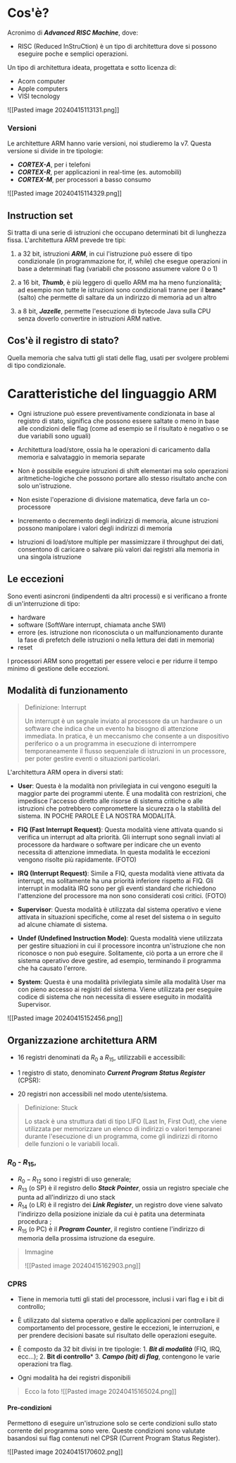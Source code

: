 # Cos'è?
Acronimo di ***Advanced RISC Machine***, dove:
- RISC (Reduced InStruCtion) è un tipo di architettura dove si possono eseguire poche e semplici operazioni.

Un tipo di architettura ideata, progettata e sotto licenza di:
- Acorn computer
- Apple computers
- VISI tecnology

![[Pasted image 20240415113131.png]]

### Versioni
Le architetture ARM hanno varie versioni, noi studieremo la v7.
Questa versione si divide in tre tipologie:
- ***CORTEX-A***, per i telefoni
- ***CORTEX-R***, per applicazioni in real-time (es. automobili)
- ***CORTEX-M***, per processori a basso consumo

![[Pasted image 20240415114329.png]]

## Instruction set
Si tratta di una serie di istruzioni che occupano determinati bit di lunghezza fissa. 
L'architettura ARM prevede tre tipi:
1. a 32 bit, istruzioni ***ARM***, in cui l'istruzione può essere di tipo condizionale (in programmazione for, if, while) che esegue operazioni in base a determinati flag (variabili che possono assumere valore 0 o 1)
	
2. a 16 bit, ***Thumb***, è più leggero di quello ARM ma ha meno funzionalità; ad esempio non tutte le istruzioni sono condizionali tranne per il **branc*** (salto) che permette di saltare da un indirizzo di memoria ad un altro
	
3. a 8 bit, ***Jazelle***, permette l'esecuzione di bytecode Java sulla CPU senza doverlo convertire in istruzioni ARM native.

## Cos'è il registro di stato?
Quella memoria che salva tutti gli stati delle flag, usati per svolgere problemi di tipo condizionale.


# Caratteristiche del linguaggio ARM
- Ogni istruzione può essere preventivamente condizionata in base al registro di stato, significa che possono essere saltate o meno in base alle condizioni delle flag (come ad esempio se il risultato è negativo o se due variabili sono uguali)
	
- Architettura load/store, ossia ha le operazioni di caricamento dalla memoria e salvataggio in memoria separate
	
- Non è possibile eseguire istruzioni di shift elementari ma solo operazioni aritmetiche-logiche che possono portare allo stesso risultato anche con solo un'istruzione.
	
- Non esiste l'operazione di divisione matematica, deve farla un co-processore
	
- Incremento o decremento degli indirizzi di memoria, alcune istruzioni possono manipolare i valori degli indirizzi di memoria
	
- Istruzioni di load/store multiple per massimizzare il throughput dei dati, consentono di caricare o salvare più valori dai registri alla memoria in una singola istruzione

## Le eccezioni
Sono eventi asincroni (indipendenti da altri processi) e si verificano a fronte di un'interruzione di tipo:
- hardware
- software (SoftWare interrupt, chiamata anche SWI)
- errore (es. istruzione non riconosciuta o un malfunzionamento durante la fase di prefetch delle istruzioni o nella lettura dei dati in memoria)
- reset

I processori ARM sono progettati per essere veloci e per ridurre il  tempo minimo di gestione delle eccezioni.


## Modalità di funzionamento

>Definizione: Interrupt
>
>Un interrupt è un segnale inviato al processore da un hardware o un software che indica che un evento ha bisogno di attenzione immediata. In pratica, è un meccanismo che consente a un dispositivo periferico o a un programma in esecuzione di interrompere temporaneamente il flusso sequenziale di istruzioni in un processore, per poter gestire eventi o situazioni particolari.


L'architettura ARM opera in diversi stati:
- **User**: Questa è la modalità non privilegiata in cui vengono eseguiti la maggior parte dei programmi utente. È una modalità con restrizioni, che impedisce l'accesso diretto alle risorse di sistema critiche o alle istruzioni che potrebbero compromettere la sicurezza o la stabilità del sistema. IN POCHE PAROLE È LA NOSTRA MODALITÀ.
    
- **FIQ (Fast Interrupt Request)**: Questa modalità viene attivata quando si verifica un interrupt ad alta priorità. Gli interrupt sono segnali inviati al processore da hardware o software per indicare che un evento necessita di attenzione immediata. In questa modalità le eccezioni vengono risolte più rapidamente. (FOTO)
    
- **IRQ (Interrupt Request)**: Simile a FIQ, questa modalità viene attivata da interrupt, ma solitamente ha una priorità inferiore rispetto ai FIQ. Gli interrupt in modalità IRQ sono per gli eventi standard che richiedono l'attenzione del processore ma non sono considerati così critici. (FOTO)
    
- **Supervisor**: Questa modalità è utilizzata dal sistema operativo e viene attivata in situazioni specifiche, come al reset del sistema o in seguito ad alcune chiamate di sistema.
    
- **Undef (Undefined Instruction Mode)**: Questa modalità viene utilizzata per gestire situazioni in cui il processore incontra un'istruzione che non riconosce o non può eseguire. Solitamente, ciò porta a un errore che il sistema operativo deve gestire, ad esempio, terminando il programma che ha causato l'errore.
    
- **System**: Questa è una modalità privilegiata simile alla modalità User ma con pieno accesso ai registri del sistema. Viene utilizzata per eseguire codice di sistema che non necessita di essere eseguito in modalità Supervisor.

![[Pasted image 20240415152456.png]]


## Organizzazione architettura ARM
- 16 registri denominati da $R_0$ a $R_{15}$, utilizzabili e accessibili:
	
- 1 registro di stato, denominato ***Current Program Status Register*** (CPSR):
	
- 20 registri non accessibili nel modo utente/sistema.

>Definizione: Stuck
>
>Lo stack è una struttura dati di tipo LIFO (Last In, First Out), che viene utilizzata per memorizzare un elenco di indirizzi o valori temporanei durante l'esecuzione di un programma, come gli indirizzi di ritorno delle funzioni o le variabili locali.


### $R_0$ - $R_{15}$,
- $R_0 - R_{12}$ sono i registri di uso generale;
- $R_{13}$ (o SP) è il registro dello ***Stack Pointer***, ossia un registro speciale che punta ad all'indirizzo di uno stack
- $R_{14}$ (o LR) è il registro dei ***Link Register***, un registro dove viene salvato l'indirizzo della posizione iniziale da cui è patita una determinata procedura ;
- $R_{15}$ (o PC) è il ***Program Counter***, il registro contiene l'indirizzo di memoria della prossima istruzione da eseguire.

>Immagine
>
>![[Pasted image 20240415162903.png]]


### CPRS
- Tiene in memoria tutti gli stati del processore, inclusi i vari flag e i bit di controllo;
		
- È utilizzato dal sistema operativo e dalle applicazioni per controllare il comportamento del processore, gestire le eccezioni, le interruzioni, e per prendere decisioni basate sul risultato delle operazioni eseguite.
		
- È composto da 32 bit divisi in tre tipologie:
		1. ***Bit di modalità*** (FIQ, IRQ, ecc...);
		2. **Bit di controllo***
		3. ***Campo (bit) di flag***, contengono le varie operazioni tra flag.
		
- Ogni modalità ha dei registri disponibili
> Ecco la foto
> ![[Pasted image 20240415165024.png]]

#### Pre-condizioni
Permettono di eseguire un'istruzione solo se certe condizioni sullo stato corrente del programma sono vere. Queste condizioni sono valutate basandosi sui flag contenuti nel CPSR (Current Program Status Register).

![[Pasted image 20240415170602.png]]
	


